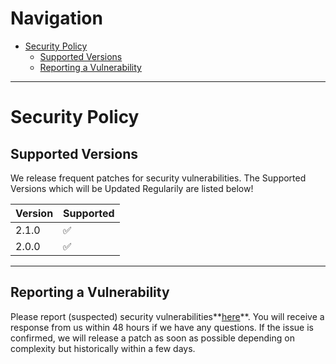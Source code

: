 # Navigation

- [Security Policy](#security-policy)
  - [Supported Versions](#supported-versions)
  - [Reporting a Vulnerability](#reporting-a-vulnerability)

---

# Security Policy

## Supported Versions

We release frequent patches for security vulnerabilities.
The Supported Versions which will be Updated Regularily
are listed below!

| Version   | Supported        |
| --------- | ---------------- |
| 2.1.0     | ✅              |
| 2.0.0     | ✅              |

---

## Reporting a Vulnerability

Please report (suspected) security vulnerabilities**[here](https://toxmod.xyz/bugs)**. 
You will receive a response from us within 48 hours if we have any questions. If the issue 
is confirmed, we will release a patch as soon as possible depending on complexity but 
historically within a few days.
